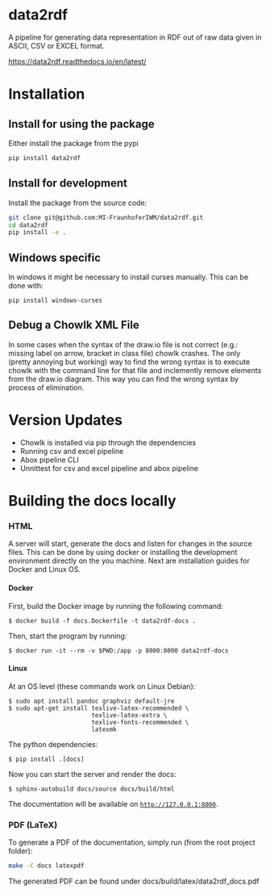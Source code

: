 # data2rdf

A pipeline for generating data representation in RDF out of raw data given in ASCII, CSV or EXCEL format.

https://data2rdf.readthedocs.io/en/latest/

# Installation

## Install for using the package

Either install the package from the pypi

```bash
pip install data2rdf
```


## Install for development
Install the package from the source code:
```bash
git clone git@github.com:MI-FraunhoferIWM/data2rdf.git
cd data2rdf
pip install -e .
```

## Windows specific

In windows it might be necessary to install curses manually. This can be done with:

```
pip install windows-curses
```

## Debug a Chowlk XML File

In some cases when the syntax of the draw.io file is not correct (e.g.: missing label on arrow, bracket in class file) chowlk crashes. The only (pretty annoying but working) way to find the wrong syntax is to execute chowlk with the command line for that file and inclemently remove elements from the draw.io diagram. This way you can find the wrong syntax by process of elimination.

# Version Updates

* Chowlk is installed via pip through the dependencies
* Running csv and excel pipeline
* Abox pipeline CLI
* Unnittest for csv and excel pipeline and abox pipeline

# Building the docs locally
### HTML

A server will start, generate the docs and listen for changes in the source files.
This can be done by using docker or installing the development environment directly on the you machine. Next are installation guides for Docker and Linux OS.

#### Docker

First, build the Docker image by running the following command:

```shell
$ docker build -f docs.Dockerfile -t data2rdf-docs .
```

Then, start the program by running:

```shell
$ docker run -it --rm -v $PWD:/app -p 8000:8000 data2rdf-docs
```

#### Linux

At an OS level (these commands work on Linux Debian):

```shell
$ sudo apt install pandoc graphviz default-jre
$ sudo apt-get install texlive-latex-recommended \
                       texlive-latex-extra \
                       texlive-fonts-recommended \
                       latexmk
```

The python dependencies:

```shell
$ pip install .[docs]
```

Now you can start the server and render the docs:

```
$ sphinx-autobuild docs/source docs/build/html
```

The documentation will be available on [`http://127.0.0.1:8000`](http://127.0.0.1:8000).

### PDF (LaTeX)

To generate a PDF of the documentation, simply run (from the root project folder):

```sh
make -C docs latexpdf
```

The generated PDF can be found under docs/build/latex/data2rdf_docs.pdf
